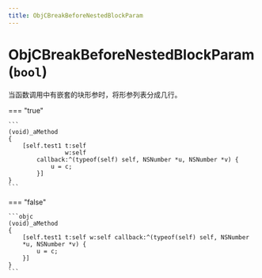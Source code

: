 ```yaml
---
title: ObjCBreakBeforeNestedBlockParam
---
```


# ObjCBreakBeforeNestedBlockParam (`bool`)

当函数调用中有嵌套的块形参时，将形参列表分成几行。

=== "true"

    ```
    (void)_aMethod
    {
        [self.test1 t:self
                    w:self
            callback:^(typeof(self) self, NSNumber *u, NSNumber *v) {
                u = c;
            }]
    }
    ```

=== "false"

    ```objc
    (void)_aMethod
    {
        [self.test1 t:self w:self callback:^(typeof(self) self, NSNumber
        *u, NSNumber *v) {
            u = c;
        }]
    }
    ```
